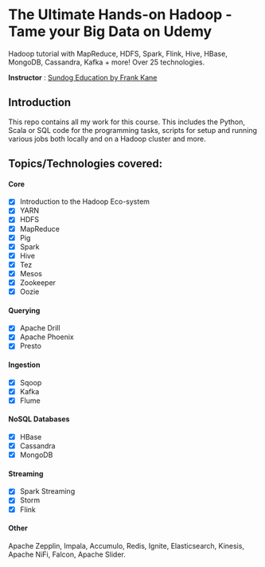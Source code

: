 # The Ultimate Hands-on Hadoop - Tame your Big Data on Udemy
Hadoop tutorial with MapReduce, HDFS, Spark, Flink, Hive, HBase, MongoDB, Cassandra, Kafka + more! Over 25 technologies.

**Instructor** : [Sundog Education by Frank Kane](https://www.udemy.com/user/frankkane/)

## Introduction

This repo contains all my work for this course. This includes the Python, Scala or SQL code for the programming tasks, scripts for setup and running various jobs both locally and on a Hadoop cluster and more.

## Topics/Technologies covered:

#### Core
- [x] Introduction to the Hadoop Eco-system
- [x] YARN
- [x] HDFS
- [x] MapReduce
- [x] Pig
- [x] Spark
- [x] Hive
- [x] Tez
- [x] Mesos
- [x] Zookeeper
- [x] Oozie
#### Querying
- [x] Apache Drill
- [x] Apache Phoenix
- [x] Presto
#### Ingestion
- [x] Sqoop
- [x] Kafka
- [x] Flume
#### NoSQL Databases
- [x] HBase
- [x] Cassandra
- [x] MongoDB
#### Streaming
- [x] Spark Streaming
- [x] Storm
- [x] Flink
#### Other
Apache Zepplin, Impala, Accumulo, Redis, Ignite, Elasticsearch, Kinesis, Apache NiFi, Falcon, Apache Slider.
